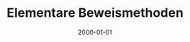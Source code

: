 ---
title: Elementare Beweismethoden
description: Lernzettel - Endliche Automaten, formale Sprachen und Entscheidbarkeit
draft: true
date: 2000-01-01
tags:
---